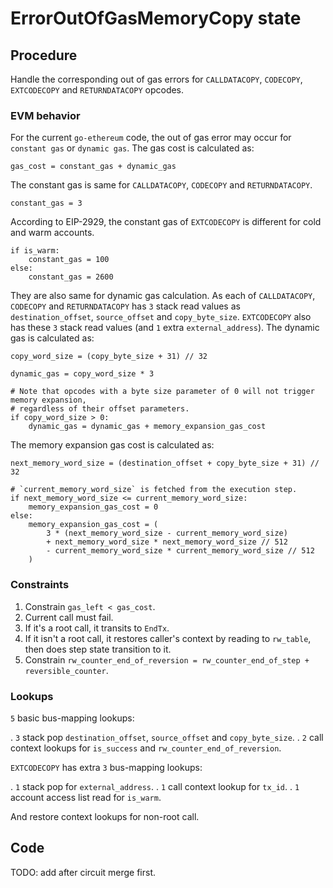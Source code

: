 # ErrorOutOfGasMemoryCopy state

## Procedure

Handle the corresponding out of gas errors for `CALLDATACOPY`, `CODECOPY`, `EXTCODECOPY` and `RETURNDATACOPY` opcodes.

### EVM behavior

For the current `go-ethereum` code, the out of gas error may occur for `constant gas` or `dynamic gas`. The gas cost is calculated as:

```
gas_cost = constant_gas + dynamic_gas
```

The constant gas is same for `CALLDATACOPY`, `CODECOPY` and `RETURNDATACOPY`.

```
constant_gas = 3
```

According to EIP-2929, the constant gas of `EXTCODECOPY` is different for cold and warm accounts.

```
if is_warm:
    constant_gas = 100
else:
    constant_gas = 2600
```

They are also same for dynamic gas calculation. As each of `CALLDATACOPY`, `CODECOPY` and `RETURNDATACOPY` has `3` stack read values as `destination_offset`, `source_offset` and `copy_byte_size`. `EXTCODECOPY` also has these `3` stack read values (and `1` extra `external_address`). The dynamic gas is calculated as:

```
copy_word_size = (copy_byte_size + 31) // 32

dynamic_gas = copy_word_size * 3

# Note that opcodes with a byte size parameter of 0 will not trigger memory expansion,
# regardless of their offset parameters.
if copy_word_size > 0:
    dynamic_gas = dynamic_gas + memory_expansion_gas_cost
```

The memory expansion gas cost is calculated as:

```
next_memory_word_size = (destination_offset + copy_byte_size + 31) // 32

# `current_memory_word_size` is fetched from the execution step.
if next_memory_word_size <= current_memory_word_size:
    memory_expansion_gas_cost = 0
else:
    memory_expansion_gas_cost = (
        3 * (next_memory_word_size - current_memory_word_size)
        + next_memory_word_size * next_memory_word_size // 512
        - current_memory_word_size * current_memory_word_size // 512
    )
```

### Constraints

1. Constrain `gas_left < gas_cost`.
2. Current call must fail.
3. If it's a root call, it transits to `EndTx`.
4. If it isn't a root call, it restores caller's context by reading to `rw_table`, then does step state transition to it.
5. Constrain `rw_counter_end_of_reversion = rw_counter_end_of_step + reversible_counter`.

### Lookups

`5` basic bus-mapping lookups:

. `3` stack pop `destination_offset`, `source_offset` and `copy_byte_size`.
. `2` call context lookups for `is_success` and `rw_counter_end_of_reversion`.

`EXTCODECOPY` has extra `3` bus-mapping lookups:

. `1` stack pop for `external_address`.
. `1` call context lookup for `tx_id`.
. `1` account access list read for `is_warm`.

And restore context lookups for non-root call.

## Code

TODO: add after circuit merge first.
